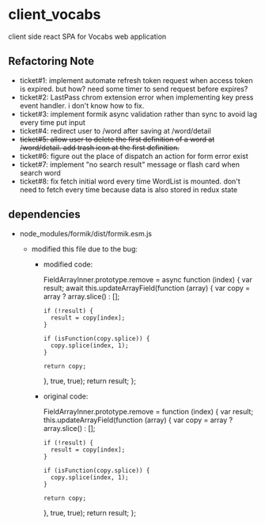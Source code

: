 # client_vocabs
client side react SPA for Vocabs web application

## Refactoring Note
 - ticket#1: implement automate refresh token request when access token is expired. but how? need some timer to send request before expires?
 - ticket#2: LastPass chrom extension error when implementing key press event handler. i don't know how to fix.
 - ticket#3: implement formik async validation rather than sync to avoid lag every time put input
 - ticket#4: redirect user to /word after saving at /word/detail
 - ~~ticket#5: allow user to delete the first definition of a word at /word/detail. add trash icon at the first definition.~~
 - ticket#6: figure out the place of dispatch an action for form error exist
 - ticket#7: implement "no search result" message or flash card when search word
 - ticket#8: fix fetch initial word every time WordList is mounted. don't need to fetch every time because data is also stored in redux state
 
## dependencies

  - node_modules/formik/dist/formik.esm.js

    - modified this file due to the bug:

      - modified code:

        FieldArrayInner.prototype.remove = async function (index) {
          var result;
          await this.updateArrayField(function (array) {
            var copy = array ? array.slice() : [];

            if (!result) {
              result = copy[index];
            }

            if (isFunction(copy.splice)) {
              copy.splice(index, 1);
            }

            return copy;
          }, true, true);
          return result;
        };

      - original code:

        FieldArrayInner.prototype.remove = function (index) {
          var result;
          this.updateArrayField(function (array) {
            var copy = array ? array.slice() : [];

            if (!result) {
              result = copy[index];
            }

            if (isFunction(copy.splice)) {
              copy.splice(index, 1);
            }

            return copy;
          }, true, true);
          return result;
        };



